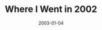 ---
layout: music 
title: "Where I Went in 2002"
series: "The Space Between"
date: 2003-01-04 
description: "We've somehow lost that healthy space between sanity and our maximum limits."
audio: "http://s3.amazonaws.com/crossroadsaudiomessages/Where%20I%20Went%20in%202002.mp3"
audio-duration: "38:06"
src: "http://www.crossroads.net/players/media/series/bigscreen.spacebetwe.jpg"
---